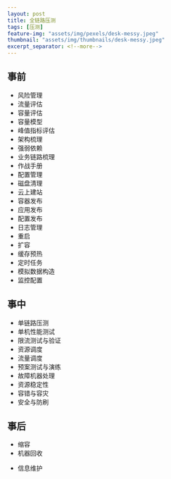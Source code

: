```yaml
---
layout: post
title: 全链路压测
tags: [压测]
feature-img: "assets/img/pexels/desk-messy.jpeg"
thumbnail: "assets/img/thumbnails/desk-messy.jpeg"
excerpt_separator: <!--more-->
---
```


<!--more-->

## 事前

* 风险管理
* 流量评估
* 容量评估
* 容量模型
* 峰值指标评估
* 架构梳理
* 强弱依赖
* 业务链路梳理
* 作战手册
* 配置管理
* 磁盘清理
* 云上建站
* 容器发布
* 应用发布
* 配置发布
* 日志管理
* 重启
* 扩容
* 缓存预热
* 定时任务
* 模拟数据构造
* 监控配置

## 事中

* 单链路压测
* 单机性能测试
* 限流测试与验证
* 资源调度
* 流量调度
* 预案测试与演练
* 故障机器处理
* 资源稳定性
* 容错与容灾
* 安全与防刷

## 事后

* 缩容
* 机器回收

- 信息维护
